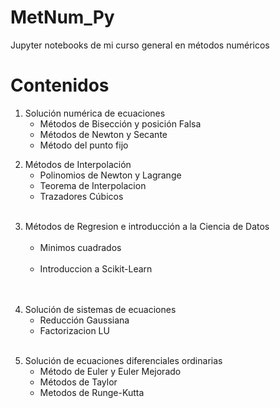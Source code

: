 # MetNum_Py
Jupyter notebooks de mi curso general en métodos numéricos

# Contenidos
<ol start="1">
  <li> Solución numérica de ecuaciones
    <ul>
      <li> Métodos de Bisección y posición Falsa </li>
      <li> Métodos de Newton y Secante </li>
      <li> Método del punto fijo </li>
    </ul>
  </li>
</ol>
<ol start="2">
  <li> Métodos de Interpolación
    <ul>
      <li> Polinomios de Newton y Lagrange </li>
      <li> Teorema de Interpolacion </li>
      <li> Trazadores Cúbicos </li>
    </ul>
  </li>
</ol>
<ol start="3">
  <li> Métodos de Regresion e introducción a la Ciencia de Datos
    <ul>
      <li>Minimos cuadrados</li>
      <li>Introduccion a Scikit-Learn</li>
    </ul>
  </li>
</ol>
<ol start="4">
  <li> Solución de sistemas de ecuaciones
   <ul>
     <li>Reducción Gaussiana</li>
     <li>Factorizacion LU</li>
  </ul>
  </li>
</ol>
<ol start="5">
  <li> Solución de ecuaciones diferenciales ordinarias
    <ul>
      <li>Método de Euler y Euler Mejorado</li>
      <li>Métodos de Taylor</li>
      <li>Metodos de Runge-Kutta</li>
    </ul>
  </li>
</ol>
